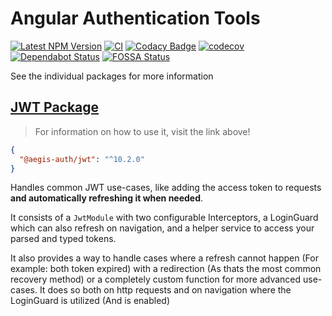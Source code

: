 # Angular Authentication Tools

<!-- markdownlint-disable MD013 -->

[![Latest NPM Version](https://img.shields.io/npm/v/@aegis-auth/jwt/latest)](https://www.npmjs.com/package/@aegis-auth/jwt) [![CI](https://github.com/AlexAegis/auth/workflows/CI/badge.svg)](https://github.com/AlexAegis/auth/actions?query=workflow%3ALint) [![Codacy Badge](https://app.codacy.com/project/badge/Grade/2b1db44e2d0348f4b81e320cdcb120f8)](https://www.codacy.com/manual/AlexAegis/auth?utm_source=github.com&utm_medium=referral&utm_content=AlexAegis/auth&utm_campaign=Badge_Grade) [![codecov](https://codecov.io/gh/AlexAegis/auth/branch/staging/graph/badge.svg)](https://codecov.io/gh/AlexAegis/auth) [![Dependabot Status](https://api.dependabot.com/badges/status?host=github&repo=AlexAegis/auth)](https://dependabot.com) [![FOSSA Status](https://app.fossa.com/api/projects/git%2Bgithub.com%2FAlexAegis%2Fauth.svg?type=shield)](https://app.fossa.com/projects/git%2Bgithub.com%2FAlexAegis%2Fauth?ref=badge_shield)

<!-- markdownlint-enable MD013 -->

See the individual packages for more information

## [JWT Package](./libs/jwt)

> For information on how to use it, visit the link above!

```json
{
  "@aegis-auth/jwt": "^10.2.0"
}
```

Handles common JWT use-cases, like adding the access token to
requests **and automatically refreshing it when needed**.

It consists of a `JwtModule` with two configurable Interceptors, a
LoginGuard which can also refresh on navigation, and a helper
service to access your parsed and typed tokens.

It also provides a way to handle cases where a refresh cannot happen
(For example: both token expired) with a redirection (As thats the most
common recovery method) or a completely custom function for more advanced
use-cases. It does so both on http requests and on navigation where the
LoginGuard is utilized (And is enabled)
